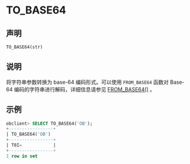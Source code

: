 # TO_BASE64

## 声明

```sql
TO_BASE64(str)
```

## 说明

将字符串参数转换为 base-64 编码形式。可以使用 `FROM_BASE64` 函数对 Base-64 编码的字符串进行解码，详细信息请参见 [FROM_BASE64()](../200.string-functions-of-mysql-mode/9400.from-base64-of-mysql-mode.md) 。

## 示例

```sql
obclient> SELECT TO_BASE64('OB');
+-----------------+
| TO_BASE64('OB') 
+-----------------+
| T0I=            |
+-----------------+
1 row in set
```
